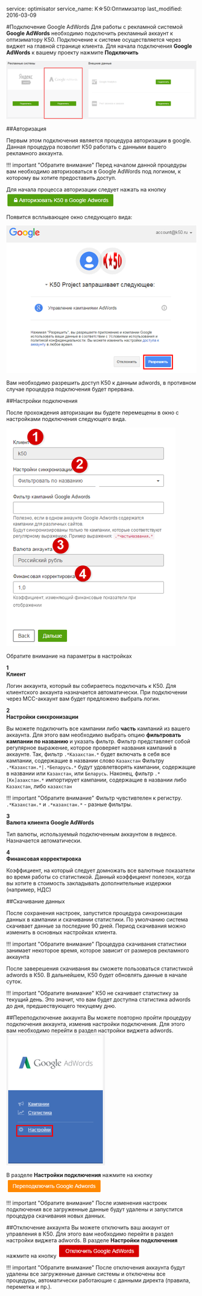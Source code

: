 service: optimisator
service_name: K☆50:Оптимизатор
last_modified: 2016-03-09

#Подключение Google AdWords
Для работы с рекламной системой **Google AdWords** необходимо подключить рекламный аккаунт к оптизиматору К50. Подключение к системе осуществляется через виджет на главной странице клиента. Для начала подключения **Google AdWords** к вашему проекту нажмите **Подключить**


![Подключение AdWords](connectAdwords_1.png)

##Авторизация

Первым этом подключения является процедура авторизации в google. Данная процедура позволит К50 работать с данными вашего рекламного аккаунта.

!!! important "Обратите внимание"
    Перед началом данной процедуры вам необходимо авторизоваться в Google AdWords под логином, к которому вы хотите предоставить доступ.

Для начала процесса авторизации следует нажать на кнопку ![Авторизоваться в AdWords](connectAdwords_2.png)

Появится всплывающее окно следующего вида:

![Вплывающее окно adwords](connectAdwords_3.png)

Вам необходимо разрешить доступ К50 к данным adwords, в противном случае процедура подключения будет прервана.

##Настройки подключения

После прохождения авторизации вы будете перемещены в окно с настройками подключения следующего вида.

![Настройки подключения](connectAdwords_4.png)

Обратите внимание на параметры в настройках

**<div class="dig">1</div><div class="header">Клиент</div>**

Логин аккаунта, который вы собираетесь подключать к К50. Для клиентского аккаунта назначается автоматически. При подключении через MCC-аккаунт вам будет предложено выбрать логин.

**<div class="dig">2</div><div class="header">Настройки синхронизации</div>**

Вы можете подключить все кампании либо **часть** кампаний из вашего аккаунта. Для этого вам необходимо выбрать опцию **фильтровать кампании по названию** и указать фильтр.
Фильтр представляет собой регулярное выражение, которое проверяет названия кампаний в аккаунте.
Так, фильтр `.*Казахстан.*` будет включать в себя все кампании, содержащие в названии слово `Казахстан`
Фильтру `.*Казахстан.*|.*Беларусь.*` будут удовлетворять кампании, содержащие в названии или `Казахстан`, или `Беларусь`.
Наконец, фильтр `.*[Кк]азахстан.*` импортирует кампании, содержащие в названии либо `Казахстан`, либо `казахстан`

!!! important "Обратите внимание"
    Фильтр чувстивтелен к регистру. `.*Казахстан.*` и `.*казахстан.*` - разные фильтры.

**<div class="dig">3</div><div class="header">Валюта клиента Google AdWords</div>**

Тип валюты, используемый подключенным аккаунтом в яндексе. Назначается автоматически.

**<div class="dig">4</div><div class="header">Финансовая корректировка</div>**

Коэффициент, на который следует домножать все валютные показатели во время работы со статистикой. Данный коэффициент полезен, когда вы хотите в стоимость закладывать дополнительные издержки (например, НДС)

##Скачивание данных

После сохранения настроек, запустится процедура синхронизации данных в кампании и скачивании статистики.
По умолчанию система скачивает данные за последние 90 дней. Период скачивания можно изменить в основных настройках клиента.

!!! important "Обратите внимание"
    Процедура скачивания статистики занимает некоторое время, которое зависит от размеров рекламного аккаунта

После заверешения скачивания вы сможете пользоваться статистикой adwords в К50. В дальнейшем, К50 будет обновлять данные в начале суток.

!!! important "Обратите внимание"
    К50 не скачивает статистику за текущий день. Это значит, что вам будет доступна статистика adwords до дня, предшествующего текущему дню.

##Переподключение аккаунта
Вы можете повторно пройти процедуру подключения аккаунта, изменив настройки подключения. Для этого вам необходимо перейти в раздел настройки виджета adwords.
![Настройки adwords](connectAdwords_5.png)

В разделе **Настройки подключения** нажмите на кнопку ![Переподключить adwords](connectAdwords_6.png)

!!! important "Обратите внимание"
    После изменения настроек подключения все загруженные данные будут удалены и запустится процедура скачивания новых данных.

##Отключение аккаунта
Вы можете отключить ваш аккаунт от управления в К50. Для этого вам необходимо перейти в раздел настройки виджета adwords.
В разделе **Настройки подключения** нажмите на кнопку ![Отключить adwords](connectAdwords_7.png)

!!! important "Обратите внимание"
    После отключения аккаунта будут удалены все загруженные данные системы и отключены все процедуры, автоматически работающие с данными директа (правила, переметка и пр.).